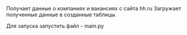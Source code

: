 Получает данные о компаниях и вакансиях с сайта hh.ru 
Загружает полученные данные в созданные таблицы.

Для запуска запустить файл - main.py